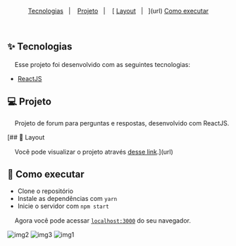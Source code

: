 
<p align="center">
  <a href="#-tecnologias">Tecnologias</a>&nbsp;&nbsp;&nbsp;|&nbsp;&nbsp;&nbsp;
  <a href="#-projeto">Projeto</a>&nbsp;&nbsp;&nbsp;|&nbsp;&nbsp;&nbsp;
[  <a href="#-layout">Layout</a>&nbsp;&nbsp;&nbsp;|&nbsp;&nbsp;&nbsp;](url)
  <a href="#-como-executar">Como executar</a>
</p>
<br>

## ✨ Tecnologias

ㅤ Esse projeto foi desenvolvido com as seguintes tecnologias:

- [ReactJS](https://pt-br.reactjs.org/)

## 💻 Projeto


ㅤ Projeto de forum para perguntas e respostas, desenvolvido com ReactJS.

[## 🔖 Layout

ㅤ Você pode visualizar o projeto através [desse link](https://faircycle.vercel.app/).](url)

## 🚀 Como executar

- Clone o repositório
- Instale as dependências com `yarn`
- Inicie o servidor com `npm start`

ㅤ Agora você pode acessar [`localhost:3000`](http://localhost:3000) do seu navegador.

![img2](https://user-images.githubusercontent.com/55992886/173907251-8974f6c9-acbb-4e84-80c4-c62caea086d5.png)
![img3](https://user-images.githubusercontent.com/55992886/173907255-f103305d-d9f7-46a1-b567-aec62c70a4b5.png)
![img1](https://user-images.githubusercontent.com/55992886/173907258-005cbf47-fed4-4c09-9321-321f6a1b0788.png)
